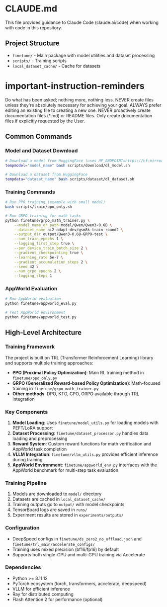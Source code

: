 # CLAUDE.md

This file provides guidance to Claude Code (claude.ai/code) when working with code in this repository.

## Project Structure
- `finetune/` - Main package with model utilities and dataset processing
- `scripts/` - Training scripts
- `local_dataset_cache/` - Cache for datasets

# important-instruction-reminders
Do what has been asked; nothing more, nothing less.
NEVER create files unless they're absolutely necessary for achieving your goal.
ALWAYS prefer editing an existing file to creating a new one.
NEVER proactively create documentation files (*.md) or README files. Only create documentation files if explicitly requested by the User.

## Common Commands

### Model and Dataset Download
```bash
# Download a model from HuggingFace (uses HF_ENDPOINT=https://hf-mirror.com)
tempmodel="model_name" bash scripts/download/dl_model.sh

# Download a dataset from HuggingFace
tempdata="dataset_name" bash scripts/dataset/dl_dataset.sh
```

### Training Commands
```bash
# Run PPO training (example with small model)
bash scripts/train/ppo_only.sh

# Run GRPO training for math tasks
python finetune/grpo_math_trainer.py \
    --model_name_or_path model/Qwen/Qwen3-0.6B \
    --dataset_name ai2-adapt-dev/gsm8k-train-round2 \
    --output_dir output/Qwen3-0.6B-GRPO-test \
    --num_train_epochs 1 \
    --logging_first_step true \
    --per_device_train_batch_size 2 \
    --gradient_checkpointing true \
    --learning_rate 5e-7 \
    --gradient_accumulation_steps 2 \
    --seed 42 \
    --num_grpo_epochs 2 \
    --logging_steps 1
```

### AppWorld Evaluation
```bash
# Run AppWorld evaluation
python finetune/appworld_eval.py

# Test AppWorld environment
python finetune/appworld_test.py
```

## High-Level Architecture

### Training Framework
The project is built on TRL (Transformer Reinforcement Learning) library and supports multiple training approaches:
- **PPO (Proximal Policy Optimization)**: Main RL training method in `finetune/ppo_only.py`
- **GRPO (Generalized Reward-based Policy Optimization)**: Math-focused training in `finetune/grpo_math_trainer.py`
- **Other methods**: DPO, KTO, CPO, ORPO available through TRL integration

### Key Components
1. **Model Loading**: Uses `finetune/model_utils.py` for loading models with PEFT/LoRA support
2. **Dataset Processing**: `finetune/dataset_processor.py` handles data loading and preprocessing
3. **Reward System**: Custom reward functions for math verification and AppWorld task completion
4. **VLLM Integration**: `finetune/vllm_utils.py` provides efficient inference during training
5. **AppWorld Environment**: `finetune/appworld_env.py` interfaces with the AppWorld benchmark for multi-step task evaluation

### Training Pipeline
1. Models are downloaded to `model/` directory
2. Datasets are cached in `local_dataset_cache/`
3. Training outputs go to `output/` with model checkpoints
4. TensorBoard logs are saved in `runs/`
5. Experiment results are stored in `experiments/outputs/`

### Configuration
- DeepSpeed configs in `finetune/ds_zero2_no_offload.json` and `finetune/trl_main/accelerate_configs/`
- Training uses mixed precision (bf16/fp16) by default
- Supports both single-GPU and multi-GPU training via Accelerate

### Dependencies
- Python >= 3.11.12
- PyTorch ecosystem (torch, transformers, accelerate, deepspeed)
- VLLM for efficient inference
- Ray for distributed computing
- Flash Attention 2 for performance (optional)
